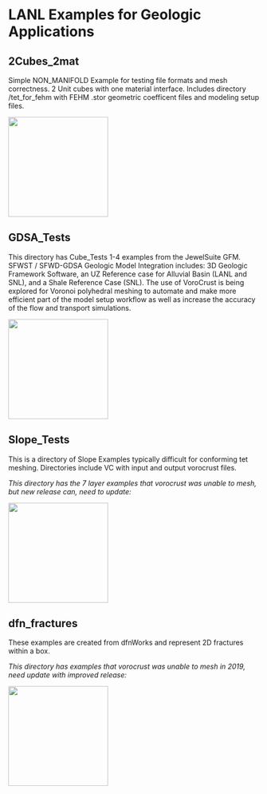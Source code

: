 # LANL Examples for Geologic Applications


## 2Cubes_2mat 

Simple NON_MANIFOLD Example for testing file formats and mesh correctness.
2 Unit cubes with one material interface.
Includes directory /tet_for_fehm with FEHM .stor geometric coefficent files and modeling setup files.

<img width="200" src="https://github.com/lanl/VoroCrust/blob/master/examples_lanl/2Cubes_2mat/images/vc_cubes_surf_mesh_clip.png">


## GDSA_Tests 

This directory has Cube_Tests 1-4 examples from the JewelSuite GFM.
SFWST / SFWD-GDSA Geologic Model Integration  includes: 3D Geologic Framework Software, an UZ Reference case for Alluvial Basin (LANL and SNL), and a Shale Reference Case (SNL). The use of VoroCrust is being explored for Voronoi polyhedral meshing to automate and make more efficient part of the model setup workflow as well as increase the accuracy of the flow and transport simulations. 

<img width="200" src="https://github.com/lanl/VoroCrust/blob/master/examples_lanl/GDSA_Tests/Cube_Test04/images/T4_vorocrust_surfmesh_R2_clip.png">


## Slope_Tests 

This is a directory of Slope Examples typically difficult for conforming tet meshing.
Directories include VC with input and output vorocrust files. 


*This directory has the 7 layer examples that vorocrust was unable to mesh, but new release can, need to update:*

<img width="200" src="https://github.com/lanl/VoroCrust/blob/master/examples_lanl/Slope_Tests/tet_incline/images/vc_surf_p02.png">



## dfn_fractures

These examples are created from dfnWorks and represent 2D fractures within a box.


*This directory has examples that vorocrust was unable to mesh in 2019, need update with improved release:*

<img width="200" src="https://github.com/lanl/VoroCrust/blob/master/examples_lanl/dfn_fractures/images/tri_surf_1_frac_hang_c.png">


